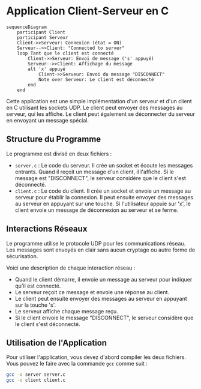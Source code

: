 # Application Client-Serveur en C

```mermaid
sequenceDiagram
    participant Client
    participant Serveur
    Client->>Serveur: Connexion (état = ON)
    Serveur-->>Client: "Connected to server"
    loop Tant que le client est connecté
        Client->>Serveur: Envoi de message ('s' appuyé)
        Serveur-->>Client: Affichage du message
        alt 'x' appuyé
            Client->>Serveur: Envoi du message "DISCONNECT"
            Note over Serveur: Le client est déconnecté
        end
    end
```

Cette application est une simple implémentation d'un serveur et d'un client en C utilisant les sockets UDP. Le client peut envoyer des messages au serveur, qui les affiche. Le client peut également se déconnecter du serveur en envoyant un message spécial.

## Structure du Programme

Le programme est divisé en deux fichiers :

- `server.c` : Le code du serveur. Il crée un socket et écoute les messages entrants. Quand il reçoit un message d'un client, il l'affiche. Si le message est "DISCONNECT", le serveur considère que le client s'est déconnecté.
- `client.c` : Le code du client. Il crée un socket et envoie un message au serveur pour établir la connexion. Il peut ensuite envoyer des messages au serveur en appuyant sur une touche. Si l'utilisateur appuie sur 'x', le client envoie un message de déconnexion au serveur et se ferme.

## Interactions Réseaux

Le programme utilise le protocole UDP pour les communications réseau. Les messages sont envoyés en clair sans aucun cryptage ou autre forme de sécurisation.

Voici une description de chaque interaction réseau :

- Quand le client démarre, il envoie un message au serveur pour indiquer qu'il est connecté.
- Le serveur reçoit ce message et envoie une réponse au client.
- Le client peut ensuite envoyer des messages au serveur en appuyant sur la touche 's'.
- Le serveur affiche chaque message reçu.
- Si le client envoie le message "DISCONNECT", le serveur considère que le client s'est déconnecté.

## Utilisation de l'Application

Pour utiliser l'application, vous devez d'abord compiler les deux fichiers. Vous pouvez le faire avec la commande `gcc` comme suit :

```bash
gcc -o server server.c
gcc -o client client.c
